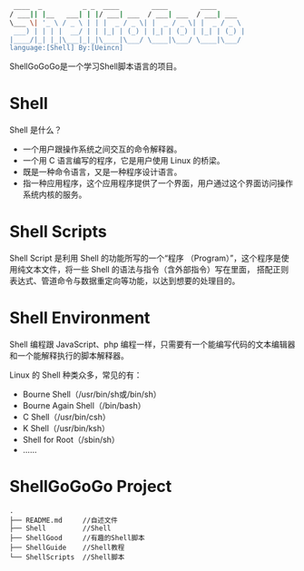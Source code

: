
```bash
 ____  _          _ _  ____        ____        ____       
/ ___|| |__   ___| | |/ ___| ___  / ___| ___  / ___| ___  
\___ \| '_ \ / _ \ | | |  _ / _ \| |  _ / _ \| |  _ / _ \ 
 ___) | | | |  __/ | | |_| | (_) | |_| | (_) | |_| | (_) |
|____/|_| |_|\___|_|_|\____|\___/ \____|\___/ \____|\___/ 
language:[Shell] By:[Ueincn]
```
ShellGoGoGo是一个学习Shell脚本语言的项目。

# Shell
Shell 是什么？
- 一个用户跟操作系统之间交互的命令解释器。
- 一个用 C 语言编写的程序，它是用户使用 Linux 的桥梁。
- 既是一种命令语言，又是一种程序设计语言。
- 指一种应用程序，这个应用程序提供了一个界面，用户通过这个界面访问操作系统内核的服务。

# Shell Scripts
 Shell Script 是利用 Shell 的功能所写的一个“程序 （Program）”，这个程序是使用纯文本文件，将一些 Shell 的语法与指令（含外部指令）写在里面， 搭配正则表达式、管道命令与数据重定向等功能，以达到想要的处理目的。

 # Shell Environment
 Shell 编程跟 JavaScript、php 编程一样，只需要有一个能编写代码的文本编辑器和一个能解释执行的脚本解释器。

Linux 的 Shell 种类众多，常见的有：
- Bourne Shell（/usr/bin/sh或/bin/sh）
- Bourne Again Shell（/bin/bash）
- C Shell（/usr/bin/csh）
- K Shell（/usr/bin/ksh）
- Shell for Root（/sbin/sh）
- ……

# ShellGoGoGo Project
```shell
.
├── README.md     //自述文件
├── Shell         //Shell
├── ShellGood     //有趣的Shell脚本
├── ShellGuide    //Shell教程
└── ShellScripts  //Shell脚本
```